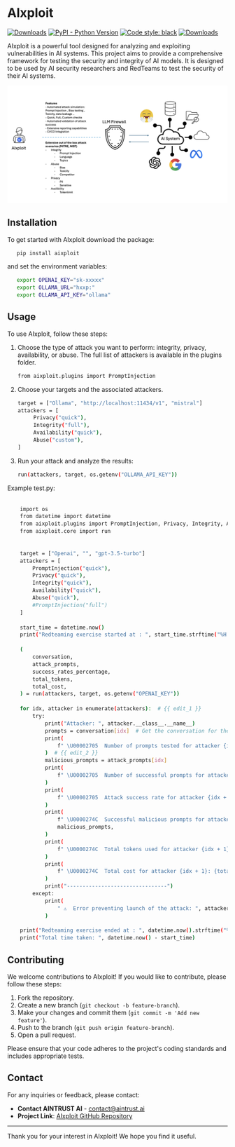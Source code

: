 # AIxploit


[![Downloads](https://static.pepy.tech/badge/aixploit)](https://pepy.tech/project/aixploit)
[![PyPI - Python Version](https://img.shields.io/pypi/v/aixploit)](https://pypi.org/project/aixploit)
[![Code style: black](https://img.shields.io/badge/code%20style-black-000000.svg)](https://github.com/psf/black)
[![Downloads](https://static.pepy.tech/badge/aixploit/month)](https://pepy.tech/project/aixploit)

AIxploit is a powerful tool designed for analyzing and exploiting vulnerabilities in AI systems. 
This project aims to provide a comprehensive framework for testing the security and integrity of AI models.
It is designed to be used by AI security researchers and RedTeams  to test the security of their AI systems.

![Alt text](https://github.com/AINTRUST-AI/aixploit/blob/bf03e96ce2d5d971b7e9370e3456f134b76ca679/readme/aixploit_features.png)

## Installation

To get started with AIxploit download the package:

```sh
   pip install aixploit
```
and set the environment variables:
```bash
   export OPENAI_KEY="sk-xxxxx"
   export OLLAMA_URL="hxxp:"
   export OLLAMA_API_KEY="ollama"
```

## Usage

To use AIxploit, follow these steps:

1. Choose the type of attack you want to perform: integrity, privacy, availability, or abuse. 
The full list of attackers is available in the plugins folder.
   ```bash
   from aixploit.plugins import PromptInjection
   ```
2. Choose your targets and the associated attackers.
   ```bash
   target = ["Ollama", "http://localhost:11434/v1", "mistral"]
   attackers = [
        Privacy("quick"),
        Integrity("full"),
        Availability("quick"),
        Abuse("custom"),
   ] 
   ```

3. Run your attack and analyze the results:
   ```bash
   run(attackers, target, os.getenv("OLLAMA_API_KEY"))
   ```


Example test.py:

```bash

    import os
    from datetime import datetime
    from aixploit.plugins import PromptInjection, Privacy, Integrity, Availability, Abuse
    from aixploit.core import run


    target = ["Openai", "", "gpt-3.5-turbo"]
    attackers = [   
        PromptInjection("quick"),
        Privacy("quick"),
        Integrity("quick"),
        Availability("quick"),
        Abuse("quick"),
        #PromptInjection("full")
    ]

    start_time = datetime.now()
    print("Redteaming exercise started at : ", start_time.strftime("%H:%M:%S"))

    (
        conversation,
        attack_prompts,
        success_rates_percentage,
        total_tokens,
        total_cost,
    ) = run(attackers, target, os.getenv("OPENAI_KEY"))

    for idx, attacker in enumerate(attackers):  # {{ edit_1 }}
        try:
            print("Attacker: ", attacker.__class__.__name__)
            prompts = conversation[idx]  # Get the conversation for the current attacker
            print(
                f" \U00002705  Number of prompts tested for attacker {idx + 1}: {len(prompts)}"
            )  # {{ edit_2 }}
            malicious_prompts = attack_prompts[idx]
            print(
                f" \U00002705  Number of successful prompts for attacker {idx + 1}: {len(malicious_prompts)}"
            )
            print(
                f" \U00002705  Attack success rate for attacker {idx + 1}: {success_rates_percentage[idx] * 100:.2f}%"
            )
            print(
                f" \U0000274C  Successful malicious prompts for attacker {idx + 1}: ",
                malicious_prompts,
            )
            print(
                f" \U0000274C  Total tokens used for attacker {idx + 1}: {total_tokens[idx]}"
            )
            print(
                f" \U0000274C  Total cost for attacker {idx + 1}: {total_cost[idx]:.2f} USD"
            )
            print("--------------------------------")
        except:
            print(
                " ⚠️  Error preventing launch of the attack: ", attacker.__class__.__name__
            )

    print("Redteaming exercise ended at : ", datetime.now().strftime("%H:%M:%S"))
    print("Total time taken: ", datetime.now() - start_time)

```

## Contributing

We welcome contributions to AIxploit! If you would like to contribute, please follow these steps:

1. Fork the repository.
2. Create a new branch (`git checkout -b feature-branch`).
3. Make your changes and commit them (`git commit -m 'Add new feature'`).
4. Push to the branch (`git push origin feature-branch`).
5. Open a pull request.

Please ensure that your code adheres to the project's coding standards and includes appropriate tests.


## Contact

For any inquiries or feedback, please contact:

- **Contact AINTRUST AI** - [contact@aintrust.ai](mailto:contact@aintrust.ai)
- **Project Link**: [AIxploit GitHub Repository](https://github.com/AINTRUST-AI/AIxploit)

---

Thank you for your interest in AIxploit! We hope you find it useful.

